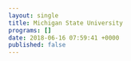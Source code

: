 ```yaml
---
layout: single
title: Michigan State University
programs: []
date: 2018-06-16 07:59:41 +0000
published: false
---
```


